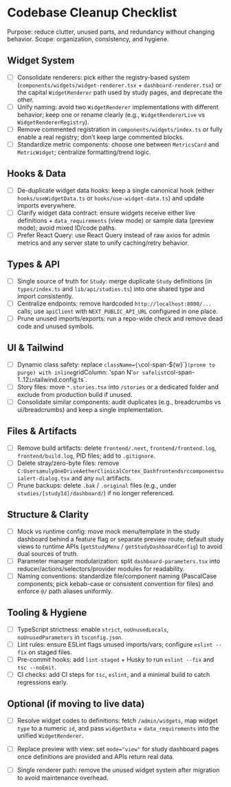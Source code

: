 # Codebase Cleanup Checklist

Purpose: reduce clutter, unused parts, and redundancy without changing behavior. Scope: organization, consistency, and hygiene.

## Widget System
- [ ] Consolidate renderers: pick either the registry-based system (`components/widgets/widget-renderer.tsx` + `dashboard-renderer.tsx`) or the capital `WidgetRenderer` path used by study pages, and deprecate the other.
- [ ] Unify naming: avoid two `WidgetRenderer` implementations with different behavior; keep one or rename clearly (e.g., `WidgetRendererLive` vs `WidgetRendererRegistry`).
- [ ] Remove commented registration in `components/widgets/index.ts` or fully enable a real registry; don’t keep large commented blocks.
- [ ] Standardize metric components: choose one between `MetricsCard` and `MetricWidget`; centralize formatting/trend logic.

## Hooks & Data
- [ ] De-duplicate widget data hooks: keep a single canonical hook (either `hooks/useWidgetData.ts` or `hooks/use-widget-data.ts`) and update imports everywhere.
- [ ] Clarify widget data contract: ensure widgets receive either live definitions + `data_requirements` (view mode) or sample data (preview mode); avoid mixed ID/code paths.
- [ ] Prefer React Query: use React Query instead of raw axios for admin metrics and any server state to unify caching/retry behavior.

## Types & API
- [ ] Single source of truth for `Study`: merge duplicate `Study` definitions (in `types/index.ts` and `lib/api/studies.ts`) into one shared type and import consistently.
- [ ] Centralize endpoints: remove hardcoded `http://localhost:8000/...` calls; use `apiClient` with `NEXT_PUBLIC_API_URL` configured in one place.
- [ ] Prune unused imports/exports: run a repo-wide check and remove dead code and unused symbols.

## UI & Tailwind
- [ ] Dynamic class safety: replace `className={\`col-span-${w}\`}` (prone to purge) with inline `gridColumn: 'span N'` or safelist `col-span-1..12` in `tailwind.config.ts`.
- [ ] Story files: move `*.stories.tsx` into `/stories` or a dedicated folder and exclude from production build if unused.
- [ ] Consolidate similar components: audit duplicates (e.g., breadcrumbs vs ui/breadcrumbs) and keep a single implementation.

## Files & Artifacts
- [ ] Remove build artifacts: delete `frontend/.next`, `frontend/frontend.log`, `frontend/build.log`, PID files; add to `.gitignore`.
- [ ] Delete stray/zero-byte files: remove `C:UsersamulyOneDriveAetherClinicalCortex_Dashfrontendsrccomponentsuialert-dialog.tsx` and any `nul` artifacts.
- [ ] Prune backups: delete `.bak` / `.original` files (e.g., under `studies/[studyId]/dashboard/`) if no longer referenced.

## Structure & Clarity
- [ ] Mock vs runtime config: move mock menu/template in the study dashboard behind a feature flag or separate preview route; default study views to runtime APIs (`getStudyMenu` / `getStudyDashboardConfig`) to avoid dual sources of truth.
- [ ] Parameter manager modularization: split `dashboard-parameters.tsx` into reducer/actions/selectors/provider modules for readability.
- [ ] Naming conventions: standardize file/component naming (PascalCase components; pick kebab-case or consistent convention for files) and enforce `@/` path aliases uniformly.

## Tooling & Hygiene
- [ ] TypeScript strictness: enable `strict`, `noUnusedLocals`, `noUnusedParameters` in `tsconfig.json`.
- [ ] Lint rules: ensure ESLint flags unused imports/vars; configure `eslint --fix` on staged files.
- [ ] Pre-commit hooks: add `lint-staged` + Husky to run `eslint --fix` and `tsc --noEmit`.
- [ ] CI checks: add CI steps for `tsc`, `eslint`, and a minimal build to catch regressions early.

## Optional (if moving to live data)
- [ ] Resolve widget codes to definitions: fetch `/admin/widgets`, map widget `type` to a numeric `id`, and pass `widgetData` + `data_requirements` into the unified `WidgetRenderer`.
- [ ] Replace preview with view: set `mode="view"` for study dashboard pages once definitions are provided and APIs return real data.
- [ ] Single renderer path: remove the unused widget system after migration to avoid maintenance overhead.

